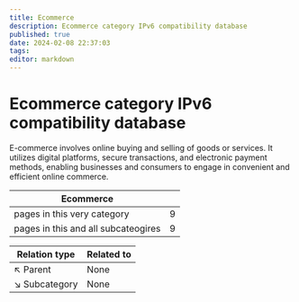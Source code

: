 ```yaml
---
title: Ecommerce
description: Ecommerce category IPv6 compatibility database
published: true
date: 2024-02-08 22:37:03 
tags:
editor: markdown
---
```


# Ecommerce category IPv6 compatibility database


E-commerce involves online buying and selling of goods or services. It utilizes digital platforms, secure transactions, and electronic payment methods, enabling businesses and consumers to engage in convenient and efficient online commerce.


| Ecommerce   |   |
| - | - |
| pages in this very category | 9 |
| pages in this and all subcateogires | 9 |

| Relation type | Related to |
| - | - |
| :arrow_upper_left: Parent | None |
| :arrow_lower_right: Subcategory | None |